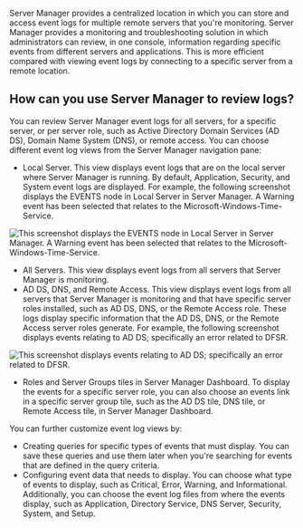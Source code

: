 Server Manager provides a centralized location in which you can store and access event logs for multiple remote servers that you're monitoring. Server Manager provides a monitoring and troubleshooting solution in which administrators can review, in one console, information regarding specific events from different servers and applications. This is more efficient compared with viewing event logs by connecting to a specific server from a remote location.

## How can you use Server Manager to review logs?

You can review Server Manager event logs for all servers, for a specific server, or per server role, such as Active Directory Domain Services (AD DS), Domain Name System (DNS), or remote access. You can choose different event log views from the Server Manager navigation pane:

- Local Server. This view displays event logs that are on the local server where Server Manager is running. By default, Application, Security, and System event logs are displayed. For example, the following screenshot displays the EVENTS node in Local Server in Server Manager. A Warning event has been selected that relates to the Microsoft-Windows-Time-Service.

![This screenshot displays the EVENTS node in Local Server in Server Manager. A Warning event has been selected that relates to the Microsoft-Windows-Time-Service.](../media/server-manager-events.png)

- All Servers. This view displays event logs from all servers that Server Manager is monitoring.
- AD DS, DNS, and Remote Access. This view displays event logs from all servers that Server Manager is monitoring and that have specific server roles installed, such as AD DS, DNS, or the Remote Access role. These logs display specific information that the AD DS, DNS, or the Remote Access server roles generate. For example, the following screenshot displays events relating to AD DS; specifically an error related to DFSR.

![This screenshot displays events relating to AD DS; specifically an error related to DFSR.](../media/server-manager-active-directory-domain-services-events.png)

- Roles and Server Groups tiles in Server Manager Dashboard. To display the events for a specific server role, you can also choose an events link in a specific server group tile, such as the AD DS tile, DNS tile, or Remote Access tile, in Server Manager Dashboard.

You can further customize event log views by:

- Creating queries for specific types of events that must display. You can save these queries and use them later when you're searching for events that are defined in the query criteria.
- Configuring event data that needs to display. You can choose what type of events to display, such as Critical, Error, Warning, and Informational. Additionally, you can choose the event log files from where the events display, such as Application, Directory Service, DNS Server, Security, System, and Setup.
